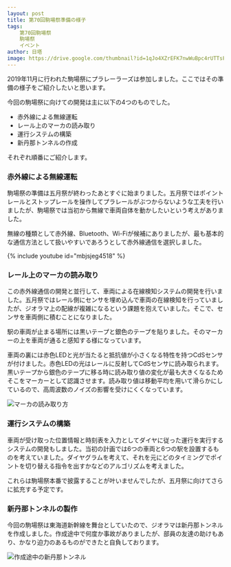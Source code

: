 ```yaml
---
layout: post
title: 第70回駒場祭準備の様子
tags:
    第70回駒場祭
    駒場祭
    イベント
author: 日塔
image: https://drive.google.com/thumbnail?id=1qJo4XZrEFK7nwWuBpc4rUTTsFRp1On55&sz=w1200-h900
---
```


2019年11月に行われた駒場祭にプラレーラーズは参加しました。ここではその準備の様子をご紹介したいと思います。

今回の駒場祭に向けての開発は主に以下の4つのものでした。

- 赤外線による無線運転
- レール上のマーカの読み取り
- 運行システムの構築
- 新丹那トンネルの作成

それぞれ順番にご紹介します。

### 赤外線による無線運転

駒場祭の準備は五月祭が終わったあとすぐに始まりました。五月祭ではポイントレールとストップレールを操作してプラレールがぶつからないような工夫を行いましたが、駒場祭では当初から無線で車両自体を動かしたいという考えがありました。

無線の種類として赤外線、Bluetooth、Wi-Fiが候補にありましたが、最も基本的な通信方法として扱いやすいであろうとして赤外線通信を選択しました。

{% include youtube id="mbjsjeg4518" %}

### レール上のマーカの読み取り

この赤外線通信の開発と並行して、車両による在線検知システムの開発を行いました。五月祭ではレール側にセンサを埋め込んで車両の在線検知を行っていましたが、ジオラマ上の配線が複雑になるという課題を抱えていました。そこで、センサを車両側に積むことになりました。

駅の車両が止まる場所には黒いテープと銀色のテープを貼りました。そのマーカーの上を車両が通ると感知する様になっています。

車両の裏には赤色LEDと光が当たると抵抗値が小さくなる特性を持つCdSセンサが付けました。赤色LEDの光はレールに反射してCdSセンサに読み取られます。黒いテープから銀色のテープに移る時に読み取り値の変化が最も大きくなるためそこをマーカーとして認識させます。読み取り値は移動平均を用いて滑らかにしているので、高周波数のノイズの影響を受けにくくなっています。

![マーカの読み取り方](https://drive.google.com/thumbnail?id=1SDRvFDOLI3vReYRVg9RNVhPWwURiEmJv&sz=w1200-h900)

### 運行システムの構築

車両が受け取った位置情報と時刻表を入力としてダイヤに従った運行を実行するシステムの開発もしました。当初の計画では6つの車両と6つの駅を設置するものを考えていました。ダイヤグラムを考えて、それを元にどのタイミングでポイントを切り替える指令を出すかなどのアルゴリズムを考えました。

これらは駒場祭本番で披露することが叶いませんでしたが、五月祭に向けてさらに拡充する予定です。

### 新丹那トンネルの製作

今回の駒場祭は東海道新幹線を舞台としていたので、ジオラマは新丹那トンネルを作成しました。作成途中で何度か事故がありましたが、部員の友達の助けもあり、かなり迫力のあるものができたと自負しております。

![作成途中の新丹那トンネル](https://drive.google.com/thumbnail?id=1qJo4XZrEFK7nwWuBpc4rUTTsFRp1On55&sz=w1200-h900)
